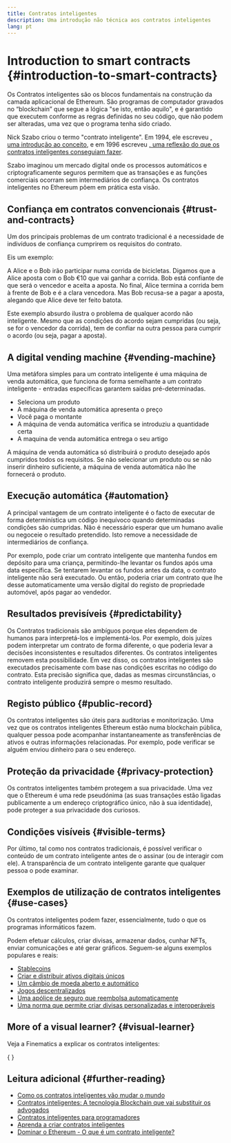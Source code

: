 ```yaml
---
title: Contratos inteligentes
description: Uma introdução não técnica aos contratos inteligentes
lang: pt
---
```


# Introduction to smart contracts {#introduction-to-smart-contracts}

Os Contratos inteligentes são os blocos fundamentais na construção da camada aplicacional de Ethereum. São programas de computador gravados no “blockchain” que segue a lógica "se isto, então aquilo", e é garantido que executem conforme as regras definidas no seu código, que não podem ser alteradas, uma vez que o programa tenha sido criado.

Nick Szabo criou o termo "contrato inteligente". Em 1994, ele escreveu [, uma introdução ao conceito](https://www.fon.hum.uva.nl/rob/Courses/InformationInSpeech/CDROM/Literature/LOTwinterschool2006/szabo.best.vwh.net/smart.contracts.html), e em 1996 escreveu [, uma reflexão do que os contratos inteligentes conseguiam fazer](https://www.fon.hum.uva.nl/rob/Courses/InformationInSpeech/CDROM/Literature/LOTwinterschool2006/szabo.best.vwh.net/smart_contracts_2.html).

Szabo imaginou um mercado digital onde os processos automáticos e criptograficamente seguros permitem que as transações e as funções comerciais ocorram sem intermediários de confiança. Os contratos inteligentes no Ethereum põem em prática esta visão.

## Confiança em contratos convencionais {#trust-and-contracts}

Um dos principais problemas de um contrato tradicional é a necessidade de indivíduos de confiança cumprirem os requisitos do contrato.

Eis um exemplo:

A Alice e o Bob irão participar numa corrida de bicicletas. Digamos que a Alice aposta com o Bob €10 que vai ganhar a corrida. Bob está confiante de que será o vencedor e aceita a aposta. No final, Alice termina a corrida bem à frente de Bob e é a clara vencedora. Mas Bob recusa-se a pagar a aposta, alegando que Alice deve ter feito batota.

Este exemplo absurdo ilustra o problema de qualquer acordo não inteligente. Mesmo que as condições do acordo sejam cumpridas (ou seja, se for o vencedor da corrida), tem de confiar na outra pessoa para cumprir o acordo (ou seja, pagar a aposta).

## A digital vending machine {#vending-machine}

Uma metáfora simples para um contrato inteligente é uma máquina de venda automática, que funciona de forma semelhante a um contrato inteligente - entradas específicas garantem saídas pré-determinadas.

- Seleciona um produto
- A máquina de venda automática apresenta o preço
- Você paga o montante
- A máquina de venda automática verifica se introduziu a quantidade certa
- A maquina de venda automática entrega o seu artigo

A máquina de venda automática só distribuirá o produto desejado após cumpridos todos os requisitos. Se não selecionar um produto ou se não inserir dinheiro suficiente, a máquina de venda automática não lhe fornecerá o produto.

## Execução automática {#automation}

A principal vantagem de um contrato inteligente é o facto de executar de forma determinística um código inequívoco quando determinadas condições são cumpridas. Não é necessário esperar que um humano avalie ou negoceie o resultado pretendido. Isto remove a necessidade de intermediários de confiança.

Por exemplo, pode criar um contrato inteligente que mantenha fundos em depósito para uma criança, permitindo-lhe levantar os fundos após uma data específica. Se tentarem levantar os fundos antes da data, o contrato inteligente não será executado. Ou então, poderia criar um contrato que lhe desse automaticamente uma versão digital do registo de propriedade automóvel, após pagar ao vendedor.

## Resultados previsíveis {#predictability}

Os Contratos tradicionais são ambíguos porque eles dependem de humanos para interpretá-los e implementá-los. Por exemplo, dois juízes podem interpretar um contrato de forma diferente, o que poderia levar a decisões inconsistentes e resultados diferentes. Os contratos inteligentes removem esta possibilidade. Em vez disso, os contratos inteligentes são executados precisamente com base nas condições escritas no código do contrato. Esta precisão significa que, dadas as mesmas circunstâncias, o contrato inteligente produzirá sempre o mesmo resultado.

## Registo público {#public-record}

Os contratos inteligentes são úteis para auditorias e monitorização. Uma vez que os contratos inteligentes Ethereum estão numa blockchain pública, qualquer pessoa pode acompanhar instantaneamente as transferências de ativos e outras informações relacionadas. Por exemplo, pode verificar se alguém enviou dinheiro para o seu endereço.

## Proteção da privacidade {#privacy-protection}

Os contratos inteligentes também protegem a sua privacidade. Uma vez que o Ethereum é uma rede pseudónima (as suas transações estão ligadas publicamente a um endereço criptográfico único, não à sua identidade), pode proteger a sua privacidade dos curiosos.

## Condições visíveis {#visible-terms}

Por último, tal como nos contratos tradicionais, é possível verificar o conteúdo de um contrato inteligente antes de o assinar (ou de interagir com ele). A transparência de um contrato inteligente garante que qualquer pessoa o pode examinar.

## Exemplos de utilização de contratos inteligentes {#use-cases}

Os contratos inteligentes podem fazer, essencialmente, tudo o que os programas informáticos fazem.

Podem efetuar cálculos, criar divisas, armazenar dados, cunhar NFTs, enviar comunicações e até gerar gráficos. Seguem-se alguns exemplos populares e reais:

- [Stablecoins](/stablecoins/)
- [Criar e distribuir ativos digitais únicos](/nft/)
- [Um câmbio de moeda aberto e automático](/get-eth/#dex)
- [Jogos descentralizados](/dapps/?category=gaming)
- [Uma apólice de seguro que reembolsa automaticamente](https://etherisc.com/)
- [Uma norma que permite criar divisas personalizadas e interoperáveis](/developers/docs/standards/tokens/)

## More of a visual learner? {#visual-learner}

Veja a Finematics a explicar os contratos inteligentes:

{
<YouTube id="pWGLtjG-F5c" />
}

## Leitura adicional {#further-reading}

- [Como os contratos inteligentes vão mudar o mundo](https://www.youtube.com/watch?v=pA6CGuXEKtQ)
- [Contratos inteligentes: A tecnologia Blockchain que vai substituir os advogados](https://blockgeeks.com/guides/smart-contracts/)
- [Contratos inteligentes para programadores](/developers/docs/smart-contracts/)
- [Aprenda a criar contratos inteligentes](/developers/learning-tools/)
- [Dominar o Ethereum - O que é um contrato inteligente?](https://github.com/ethereumbook/ethereumbook/blob/develop/07smart-contracts-solidity.asciidoc#what-is-a-smart-contract)
